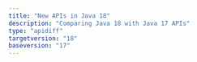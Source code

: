 ```yaml
---
title: "New APIs in Java 18"
description: "Comparing Java 18 with Java 17 APIs"
type: "apidiff"
targetversion: "18"
baseversion: "17"
---
```

